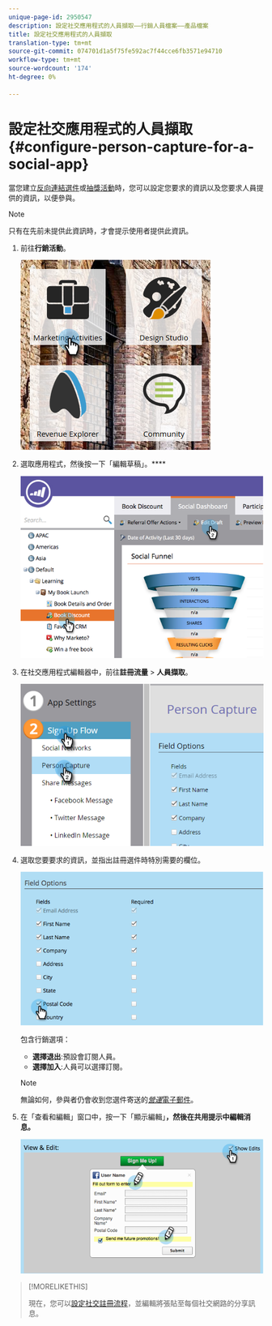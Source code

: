```yaml
---
unique-page-id: 2950547
description: 設定社交應用程式的人員擷取——行銷人員檔案——產品檔案
title: 設定社交應用程式的人員擷取
translation-type: tm+mt
source-git-commit: 074701d1a5f75fe592ac7f44cce6fb3571e94710
workflow-type: tm+mt
source-wordcount: '174'
ht-degree: 0%

---
```



# 設定社交應用程式的人員擷取{#configure-person-capture-for-a-social-app}

當您建立[反向連結選件](/help/marketo/product-docs/demand-generation/social/referral-offers/create-a-referral-offer.md)或[抽獎活動](/help/marketo/product-docs/demand-generation/social/sweepstakes/create-sweepstakes.md)時，您可以設定您要求的資訊以及您要求人員提供的資訊，以便參與。

>[!NOTE]
>
>只有在先前未提供此資訊時，才會提示使用者提供此資訊。

1. 前往&#x200B;**行銷活動**。

   ![](assets/ma-2.png)

1. 選取應用程式，然後按一下「編輯草稿」。****

   ![](assets/image2014-9-22-10-3a57-3a57.png)

1. 在社交應用程式編輯器中，前往&#x200B;**註冊流量** > **人員擷取**。

   ![](assets/three-1.png)

1. 選取您要要求的資訊，並指出註冊選件時特別需要的欄位。

   ![](assets/image2014-9-22-10-58-24.png)

   包含行銷選項：

   * **選擇退出**:預設會訂閱人員。
   * **選擇加入**:人員可以選擇訂閱。

   >[!NOTE]
   >
   >無論如何，參與者仍會收到您選件寄送的&#x200B;[_營運_&#x200B;電子郵件](/help/marketo/product-docs/email-marketing/general/functions-in-the-editor/make-an-email-operational.md)。

1. 在「查看和編輯」窗口中，按一下「顯示編輯」**，然後在共用提示中編輯消息。**

   ![](assets/image2014-9-22-11-3a2-3a56.png)

>[!MORELIKETHIS]
>
>現在，您可以[設定社交註冊流程](/help/marketo/product-docs/demand-generation/social/configuring-social-actions/configure-social-sign-up-share-flow.md)，並編輯將張貼至每個社交網路的分享訊息。
